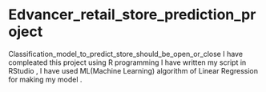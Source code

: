 # Edvancer_retail_store_prediction_project
Classification_model_to_predict_store_should_be_open_or_close
I have compleated this project using R programming 
I have written my script in RStudio , 
I have used ML(Machine Learning) algorithm of Linear Regression for making my model .
